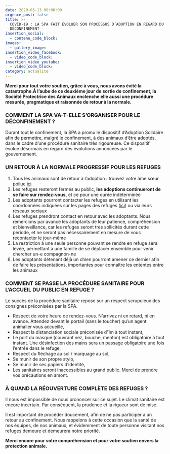 ```yaml
---
date: 2020-05-13 00:00:00
urgence_post: false
title: >-
  COVID-19 : LA SPA FAIT ÉVOLUER SON PROCESSUS D’ADOPTION EN REGARD DU
  DÉCONFINEMENT
insertion_social:
  - contenu_code_block:
images:
  - gallery_image:
insertion_video_facebook:
  - video_code_block:
insertion_video_youtube:
  - video_code_block:
category: actualite
---
```


**Merci pour tout votre soutien, gr&acirc;ce &agrave; vous, nous avons &eacute;vit&eacute; la catastrophe.&Agrave; l’aube de ce deuxi&egrave;me jour de sortie de confinement, la Soci&eacute;t&eacute; Protectrice des Animaux enclenche elle aussi une proc&eacute;dure mesur&eacute;e, pragmatique et raisonn&eacute;e de retour &agrave; la normale.**

### COMMENT LA SPA VA-T-ELLE S’ORGANISER POUR LE D&Eacute;CONFINEMENT ?

Durant tout le confinement, la SPA a promu le dispositif d’Adoption Solidaire afin de permettre, malgr&eacute; le confinement, &agrave; des animaux d’&ecirc;tre adopt&eacute;s, dans le cadre d’une proc&eacute;dure sanitaire tr&egrave;s rigoureuse. Ce dispositif &eacute;volue d&eacute;sormais en regard des &eacute;volutions annonc&eacute;es par le gouvernement.

### UN RETOUR &Agrave; LA NORMALE PROGRESSIF POUR LES REFUGES

1. Tous les animaux sont de retour &agrave; l’adoption : trouvez votre &acirc;me sœur poilue&nbsp;[ici](https://www.la-spa.fr/adopter-animaux)
2. Les refuges resteront ferm&eacute;s au public,&nbsp;**les adoptions continueront de se faire sur rendez-vous,**&nbsp;et ce pour une dur&eacute;e ind&eacute;termin&eacute;e
3. Les adoptants pourront contacter les refuges en utilisant les coordonn&eacute;es indiqu&eacute;es sur les pages des refuges ([ici](https://www.la-spa.fr/refuges)) ou via leurs r&eacute;seaux sociaux
4. Les refuges prendront contact en retour avec les adoptants. Nous remercions par avance les adoptants de leur patience, compr&eacute;hension et bienveillance, car les refuges seront tr&egrave;s sollicit&eacute;s durant cette p&eacute;riode, et ne seront pas n&eacute;cessairement en mesure de vous recontacter le jour-m&ecirc;me
5. La restriction &agrave; une seule personne pouvant se rendre en refuge sera lev&eacute;e, permettant &agrave; une famille de se d&eacute;placer ensemble pour venir chercher un-e compagnon-ne
6. Les adoptants d&eacute;tenant d&eacute;j&agrave; un chien pourront amener ce dernier afin de faire les pr&eacute;sentations, importantes pour conna&icirc;tre les ententes entre les animaux

### COMMENT SE PASSE LA PROC&Eacute;DURE SANITAIRE POUR L’ACCUEIL DU PUBLIC EN REFUGE ?

Le succ&egrave;s de la proc&eacute;dure sanitaire repose sur un respect scrupuleux des consignes pr&eacute;conis&eacute;es par la SPA.

* Respect de votre heure de rendez-vous. N’arrivez ni en retard, ni en avance. Attendez devant le portail (sans le toucher) qu’un agent animalier vous accueille,
* Respect la distanciation sociale pr&eacute;conis&eacute;e d’1m &agrave; tout instant,
* Le port du masque (couvrant nez, bouche, menton) est obligatoire &agrave; tout instant. Une d&eacute;sinfection des mains sera un passage obligatoire une fois l’entr&eacute;e dans le refuge,
* Respect du fl&eacute;chage au sol / marquage au sol,
* Se munir de son propre stylo,
* Se munir de ses papiers d’identit&eacute;,
* Les sanitaires seront inaccessibles au grand public. Merci de prendre vos pr&eacute;cautions en amont.

### &Agrave; QUAND LA R&Eacute;OUVERTURE COMPL&Egrave;TE DES REFUGES ?

Il nous est impossible de nous prononcer sur ce sujet. Le climat sanitaire est encore incertain. Par cons&eacute;quent, la prudence et la rigueur sont de mise.

Il est important de proc&eacute;der doucement, afin de ne pas participer &agrave; un retour au confinement. Nous rappelons &agrave; cette occasion que la sant&eacute; de nos &eacute;quipes, de nos animaux, et &eacute;videmment de toute personne visitant nos refuges demeure et demeurera notre priorit&eacute;.

**Merci encore pour votre compr&eacute;hension et pour votre soutien envers la protection animale.**

&nbsp;